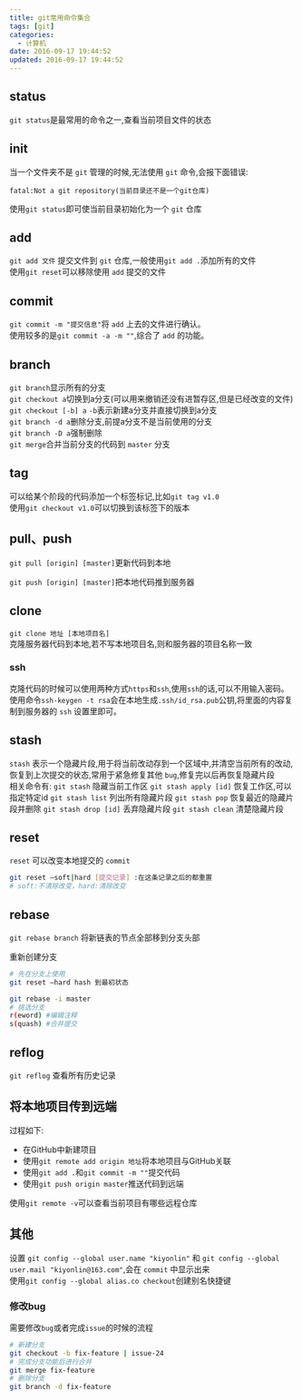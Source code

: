 ```yaml
---
title: git常用命令集合
tags: [git]
categories: 
  - 计算机
date: 2016-09-17 19:44:52
updated: 2016-09-17 19:44:52
---
```

## status
`git status`是最常用的命令之一,查看当前项目文件的状态

## init
当一个文件夹不是 `git` 管理的时候,无法使用 `git` 命令,会报下面错误:
```shell
fatal:Not a git repository(当前目录还不是一个git仓库)
```
使用`git status`即可使当前目录初始化为一个 `git` 仓库

## add
`git add 文件` 提交文件到 `git` 仓库,一般使用`git add .`添加所有的文件  
使用`git reset`可以移除使用 `add` 提交的文件

## commit
`git commit -m "提交信息"`将 `add` 上去的文件进行确认。  
使用较多的是`git commit -a -m ""`,综合了 `add` 的功能。

## branch
`git branch`显示所有的分支  
`git checkout a`切换到a分支(可以用来撤销还没有进暂存区,但是已经改变的文件)  
`git checkout [-b] a` `-b`表示新建a分支并直接切换到a分支  
`git branch -d a`删除分支,前提a分支不是当前使用的分支  
`git branch -D a`强制删除  
`git merge`合并当前分支的代码到 `master` 分支

## tag
可以给某个阶段的代码添加一个标签标记,比如`git tag v1.0`  
使用`git checkout v1.0`可以切换到该标签下的版本

## pull、push
`git pull [origin] [master]`更新代码到本地

`git push [origin] [master]`把本地代码推到服务器

## clone
`git clone 地址 [本地项目名]`  
克隆服务器代码到本地,若不写本地项目名,则和服务器的项目名称一致

### ssh
克隆代码的时候可以使用两种方式`https`和`ssh`,使用`ssh`的话,可以不用输入密码。  
使用命令`ssh-keygen -t rsa`会在本地生成`.ssh/id_rsa.pub`公钥,将里面的内容复制到服务器的 `ssh` 设置里即可。

## stash
`stash` 表示一个隐藏片段,用于将当前改动存到一个区域中,并清空当前所有的改动,恢复到上次提交的状态,常用于紧急修复其他 `bug`,修复完以后再恢复隐藏片段  
相关命令有:
`git stash` 隐藏当前工作区
`git stash apply [id]` 恢复工作区,可以指定特定id
`git stash list` 列出所有隐藏片段
`git stash pop` 恢复最近的隐藏片段并删除
`git stash drop [id]` 丢弃隐藏片段
`git stash clean` 清楚隐藏片段

## reset
`reset` 可以改变本地提交的 `commit`
```bash
git reset —soft|hard [提交记录] :在这条记录之后的都重置
# soft:不清除改变，hard:清除改变
```

## rebase
`git rebase branch` 将新链表的节点全部移到分支头部  

重新创建分支
```bash
# 先在分支上使用
git reset —hard hash 到最初状态

git rebase -i master
# 挑选分支
r(eword) #编辑注释
s(quash) #合并提交
```

## reflog
`git reflog` 查看所有历史记录

## 将本地项目传到远端
过程如下:
- 在GitHub中新建项目
- 使用`git remote add origin 地址`将本地项目与GitHub关联
- 使用`git add .`和`git commit -m ""`提交代码
- 使用`git push origin master`推送代码到远端

使用`git remote -v`可以查看当前项目有哪些远程仓库
## 其他
设置
`git config --global user.name "kiyonlin"` 和 
`git config --global user.mail "kiyonlin@163.com"`,会在 `commit` 中显示出来  
使用`git config --global alias.co checkout`创建别名快捷键

### 修改bug
需要修改`bug`或者完成`issue`的时候的流程
```bash
# 新建分支
git checkout -b fix-feature | issue-24
# 完成分支功能后进行合并
git merge fix-feature
# 删除分支
git branch -d fix-feature
```
